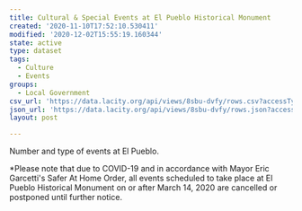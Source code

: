 ```yaml
---
title: Cultural & Special Events at El Pueblo Historical Monument
created: '2020-11-10T17:52:10.530411'
modified: '2020-12-02T15:55:19.160344'
state: active
type: dataset
tags:
  - Culture
  - Events
groups:
  - Local Government
csv_url: 'https://data.lacity.org/api/views/8sbu-dvfy/rows.csv?accessType=DOWNLOAD'
json_url: 'https://data.lacity.org/api/views/8sbu-dvfy/rows.json?accessType=DOWNLOAD'
layout: post

---
```

Number and type of events at El Pueblo.

*Please note that due to COVID-19 and in accordance with Mayor Eric Garcetti's Safer At Home Order, all events scheduled to take place at El Pueblo Historical Monument on or after March 14, 2020 are cancelled or postponed until further notice.
